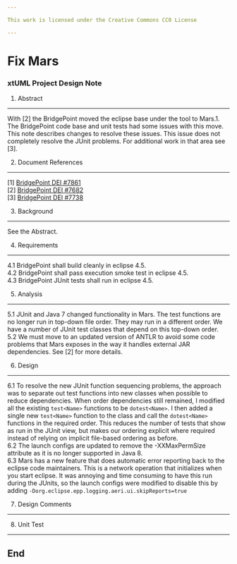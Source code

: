 ```yaml
---

This work is licensed under the Creative Commons CC0 License

---
```


# Fix Mars
### xtUML Project Design Note


1. Abstract
-----------
With [2] the BridgePoint moved the eclipse base under the tool to Mars.1.  The BridgePoint 
code base and unit tests had some issues with this move.  This note describes changes to
resolve these issues.  This issue does not completely resolve the JUnit problems.  For additional
work in that area see [3].   

2. Document References
----------------------
[1] [BridgePoint DEI #7861](https://support.onefact.net/redmine/issues/7861)  
[2] [BridgePoint DEI #7682](https://support.onefact.net/redmine/issues/7682)  
[3] [BridgePoint DEI #7738](https://support.onefact.net/redmine/issues/7738)  

3. Background
-------------
See the Abstract.

4. Requirements
---------------
4.1  BridgePoint shall build cleanly in eclipse 4.5.  
4.2  BridgePoint shall pass execution smoke test in eclipse 4.5.   
4.3  BridgePoint JUnit tests shall run in eclipse 4.5.   

5. Analysis
-----------
5.1 JUnit and Java 7 changed functionality in Mars.  The test functions are no longer run in top-down
  file order.  They may run in a different order.  We have a number of JUnit test classes that depend on
  this top-down order.  
5.2 We must move to an updated version of ANTLR to avoid some code problems that Mars exposes in the way
  it handles external JAR dependencies.  See [2] for more details.  

6. Design
---------
6.1  To resolve the new JUnit function sequencing problems, the approach was to separate out test functions 
  into new classes when possible to reduce dependencies.  When order dependencies still remained, I modified
  all the existing ```test<Name>``` functions to be ```dotest<Name>```.  I then added a single new ```test<Name>``` 
  function to the class and call the ```dotest<Name>``` functions in the required order.  This reduces the number of
  tests that show as run in the JUnit view, but makes our ordering explicit where required instead of relying on
  implicit file-based ordering as before.    
6.2  The launch configs are updated to remove the -XXMaxPermSize attribute as it is no longer supported in Java 8.   
6.3  Mars has a new feature that does automatic error reporting back to the eclipse code maintainers.  This is a
  network operation that initializes when you start eclipse.  It was annoying and time consuming to have this run 
  during the JUnits, so the launch configs were modified to disable this by adding ```-Dorg.eclipse.epp.logging.aeri.ui.skipReports=true```    


7. Design Comments
------------------

8. Unit Test
------------

End
---
